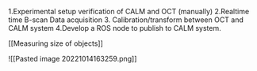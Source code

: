 1.Experimental setup verification of CALM and OCT (manually)
2.Realtime time B-scan Data acquisition
3. Calibration/transform between OCT and CALM system
4.Develop a ROS node to publish to CALM system.


[[Measuring size of objects]]

![[Pasted image 20221014163259.png]]
